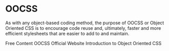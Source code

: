 # OOCSS

As with any object-based coding method, the purpose of OOCSS or Object Oriented CSS is to encourage code reuse and, ultimately, faster and more efficient stylesheets that are easier to add to and maintain.

<ResourceGroupTitle>Free Content</ResourceGroupTitle>
<BadgeLink colorScheme='blue' badgeText='Official Website' href='http://oocss.org/'>OOCSS Official Website</BadgeLink>
<BadgeLink colorScheme='yellow' badgeText='Read' href='https://www.smashingmagazine.com/2011/12/an-introduction-to-object-oriented-css-oocss/'>Introduction to Object Oriented CSS</BadgeLink>
